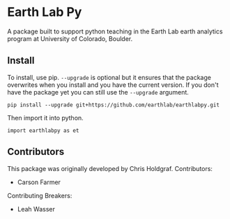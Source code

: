 # Earth Lab Py

A package built to support python teaching in the Earth Lab earth analytics program
at University of Colorado, Boulder.

## Install

To install, use pip. `--upgrade` is optional but it ensures that the package overwrites
when you install and you have the current version. If you don't have the package
yet you can still use the `--upgrade` argument.

`pip install --upgrade git+https://github.com/earthlab/earthlabpy.git`

Then import it into python.

`import earthlabpy as et`


## Contributors

This package was originally developed by Chris Holdgraf.
Contributors:

- Carson Farmer

Contributing Breakers:

- Leah Wasser

